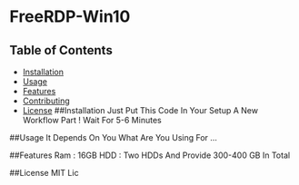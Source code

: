 # FreeRDP-Win10
## Table of Contents
- [Installation](#installation)
- [Usage](#usage)
- [Features](#features)
- [Contributing](#contributing)
- [License](#license)
##Installation
Just Put This Code In Your Setup A New Workflow Part !
Wait For 5-6 Minutes

##Usage
It Depends On You What Are You Using For ...

##Features 
Ram : 16GB
HDD : Two HDDs And Provide 300-400 GB In Total

##License 
MIT Lic
